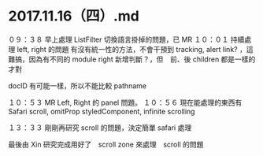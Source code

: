 # 2017.11.16（四）.md



０９：３８ 早上處理 ListFilter 切換語言掛掉的問題，已 MR
１０：０１ 持續處理 left, right 的問題
有沒有統一性的方法，不會干預到 tracking, alert
link? ，這難搞，因為有不同的 module
right 新增判斷？，但　前、後 children 都是一樣的才對

docID 有可能一樣，所以不能比較 pathname

１０：５３ MR Left, Right 的 panel 問題。
１０：５６ 現在能處理的東西有 Safari scroll, omitProp styledComponent, infinite scrolling


１３：３３ 剛剛再研究 scroll 的問題，決定簡單 safari 處理

最後由 Xin 研究完成用好了　scroll zone 來處理　scroll 的問題
